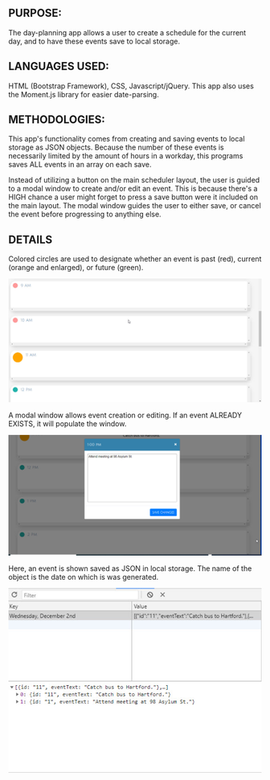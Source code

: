 ## PURPOSE:
The day-planning app allows a user to create a schedule for the current day, and to have these events save to local storage.

## LANGUAGES USED:
HTML (Bootstrap Framework), CSS, Javascript/jQuery.  This app also uses the Moment.js library for easier date-parsing.

## METHODOLOGIES:
This app's functionality comes from creating and saving events to local storage as JSON objects. Because the number of these events is necessarily limited by the amount of hours in a workday, this programs saves ALL events in an array on each save.

Instead of utilizing a button on the main scheduler layout, the user is guided to a modal window to create and/or edit an event.  This is because there's a HIGH chance a user might forget to press a save button were it included on the main layout.  The modal window guides the user to either save, or cancel the event before progressing to anything else.

## DETAILS

Colored circles are used to designate whether an event is past (red), current (orange and enlarged), or future (green).

![alt text](img/current_future_past.jpg "Time designation with colored circles.") 

A modal window allows event creation or editing.  If an event ALREADY EXISTS, it will populate the window.

![alt text](img/enter_modal_event.jpg "Making an event in modal window.") 

Here, an event is shown saved as JSON in local storage.  The name of the object is the date on
which is was generated.

![alt text](img/local_storage_events.jpg "Events in local storage.") 
